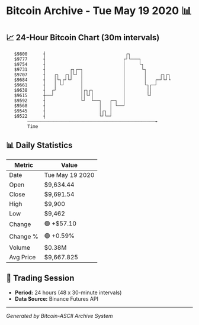 # Bitcoin Archive - Tue May 19 2020 📊

## 📈 24-Hour Bitcoin Chart (30m intervals)

```
   $9800      ┤                              ┌┐                
   $9777      ┤                             ┌┘└───┐            
   $9754      ┤                             │     └┐           
   $9731      ┤         ┌┐┌─┐               │      └┐          
   $9707      ┤   ┌┐  ┌┐│└┘ │               │       │     ┌┐┌┐ 
   $9684      ┤   │└┐┌┘└┘   │               │       │   ┌─┘└┘└ 
   $9661      ┤   │ └┘      │               │       └┐┌─┘      
   $9638      ┤  ┌┘         │┌┐┌┐           │        ││        
   $9615      ┼──┘          ││└┘│           │        └┘        
   $9592      ┤             └┘  └──┐   ┌─┐  │                  
   $9568      ┤                    │   │ └──┘                  
   $9545      ┤                    │┌┐ │                       
   $9522      ┤                    └┘└─┘                       
        ────────────────────────────────────────────────→
        Time
```

## 📊 Daily Statistics

| Metric | Value |
|--------|-------|
| Date | Tue May 19 2020 |
| Open | $9,634.44 |
| Close | $9,691.54 |
| High | $9,900 |
| Low | $9,462 |
| Change | 🟢 +$57.10 |
| Change % | 🟢 +0.59% |
| Volume | $0.38M |
| Avg Price | $9,667.825 |

## 📅 Trading Session

- **Period:** 24 hours (48 x 30-minute intervals)
- **Data Source:** Binance Futures API

---
*Generated by Bitcoin-ASCII Archive System*
